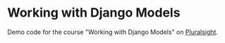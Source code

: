 # Working with Django Models
Demo code for the course "Working with Django Models" on [Pluralsight](https://www.pluralsight.com).


